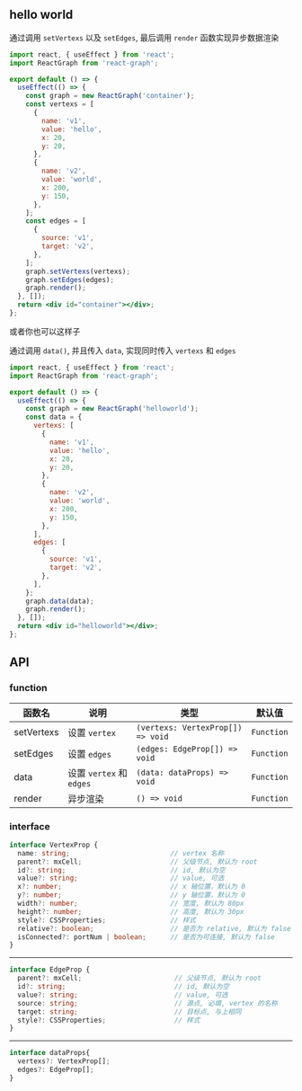 ## hello world

通过调用 `setVertexs` 以及 `setEdges`, 最后调用 `render` 函数实现异步数据渲染

```jsx
import react, { useEffect } from 'react';
import ReactGraph from 'react-graph';

export default () => {
  useEffect(() => {
    const graph = new ReactGraph('container');
    const vertexs = [
      {
        name: 'v1',
        value: 'hello',
        x: 20,
        y: 20,
      },
      {
        name: 'v2',
        value: 'world',
        x: 200,
        y: 150,
      },
    ];
    const edges = [
      {
        source: 'v1',
        target: 'v2',
      },
    ];
    graph.setVertexs(vertexs);
    graph.setEdges(edges);
    graph.render();
  }, []);
  return <div id="container"></div>;
};
```

或者你也可以这样子

通过调用 `data()`, 并且传入 `data`, 实现同时传入 `vertexs` 和 `edges`

```jsx
import react, { useEffect } from 'react';
import ReactGraph from 'react-graph';

export default () => {
  useEffect(() => {
    const graph = new ReactGraph('helloworld');
    const data = {
      vertexs: [
        {
          name: 'v1',
          value: 'hello',
          x: 20,
          y: 20,
        },
        {
          name: 'v2',
          value: 'world',
          x: 200,
          y: 150,
        },
      ],
      edges: [
        {
          source: 'v1',
          target: 'v2',
        },
      ],
    };
    graph.data(data);
    graph.render();
  }, []);
  return <div id="helloworld"></div>;
};
```

## API

### function

<!-- prettier-ignore-start -->
| 函数名 | 说明 | 类型 | 默认值 |
| ----- | ---- | ---- | ----- |
| setVertexs | 设置 `vertex` | `(vertexs: VertexProp[]) => void` | `Function` |
| setEdges | 设置 `edges` | `(edges: EdgeProp[]) => void` | `Function` |
| data | 设置 `vertex` 和 `edges` | `(data: dataProps) => void` | `Function` |
| render | 异步渲染 | `() => void` | `Function` |
<!-- prettier-ignore-end -->

### interface

<!-- prettier-ignore-start -->
```typescript
interface VertexProp {
  name: string;                         // vertex 名称
  parent?: mxCell;                      // 父级节点, 默认为 root
  id?: string;                          // id, 默认为空
  value?: string;                       // value, 可选
  x?: number;                           // x 轴位置，默认为 0
  y?: number;                           // y 轴位置，默认为 0
  width?: number;                       // 宽度, 默认为 80px
  height?: number;                      // 高度, 默认为 30px
  style?: CSSProperties;                // 样式
  relative?: boolean;                   // 是否为 relative, 默认为 false
  isConnected?: portNum | boolean;      // 是否为可连接, 默认为 false
}
```
-------
```typescript
interface EdgeProp {
  parent?: mxCell;                       // 父级节点, 默认为 root
  id?: string;                           // id, 默认为空
  value?: string;                        // value, 可选
  source: string;                        // 源点, 必填, vertex 的名称
  target: string;                        // 目标点, 与上相同
  style?: CSSProperties;                 // 样式
}
```
-------
```typescript
interface dataProps{
  vertexs?: VertexProp[];
  edges?: EdgeProp[];
}
```
<!-- prettier-ignore-end -->
